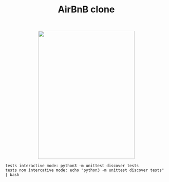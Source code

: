 <h1 align ="center">AirBnB clone</h1><br>
<p align="center">
  <img width="300" height="400" src="https://www.aydentownsley.com/img/hbnb.png">
</p>

```
tests interactive mode: python3 -m unittest discover tests
tests non intercative mode: echo "python3 -m unittest discover tests" | bash
```